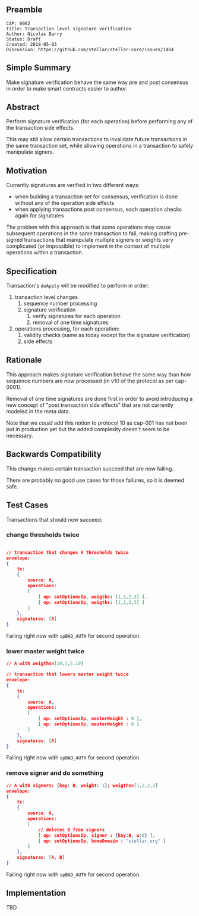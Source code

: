 ## Preamble

```
CAP: 0002
Title: Transaction level signature verification 
Author: Nicolas Barry
Status: Draft
Created: 2018-05-03
Discussion: https://github.com/stellar/stellar-core/issues/1464
```

## Simple Summary
Make signature verification behave the same way pre and post consensus
 in order to make smart contracts easier to author.

## Abstract

Perform signature verification (for each operation) before performing
any of the transaction side effects.

This may still allow certain transactions to invalidate future transactions
in the same transaction set, while allowing operations in a transaction to
safely manipulate signers.

## Motivation

Currently signatures are verified in two different ways:
* when building a transaction set for consensus, verification is done without
any of the operation side effects
* when applying transactions post consensus, each operation checks again for
signatures

The problem with this approach is that some operations may cause subsequent
operations in the same transaction to fail, making crafting pre-signed
transactions that manipulate multiple signers or weights very complicated
(or impossible) to implement in the context of multiple operations within
a transaction.

## Specification

Transaction's `doApply` will be modified to perform in order:
1. transaction level changes
    1. sequence number processing
    2. signature verification
        1. verify signatures for each operation
        2. removal of one time signatures
2. operations processing, for each operation: 
    1. validity checks (same as today except for the signature verification)
    2. side effects

## Rationale

This approach makes signature verification behave the same way than how sequence
numbers are now processed (in v10 of the protocol as per cap-0001).

Removal of one time signatures are done first in order to avoid introducing a
new concept of "post transaction side effects" that are not currently modeled
in the meta data.

Note that we *could* add this notion to protocol 10 as cap-001 has not been put
in production yet but the added complexity doesn't seem to be necessary.

## Backwards Compatibility

This change makes certain transaction succeed that are now failing.

There are probably no good use cases for those failures, so it is deemed safe.

## Test Cases
Transactions that should now succeed:

### change thresholds twice
```json

// transaction that changes A thresholds twice
envelope:
{
    tx:
    {
        source: A,
        operations:
        [
            [ op: setOptionsOp, weigths: [1,1,2,3] ],
            [ op: setOptionsOp, weigths: [1,1,2,3] ]
        ]
    },
    signatures: [A]
}
```

Failing right now with `opBAD_AUTH` for second operation.

### lower master weight twice
```json
// A with weigths=[10,1,5,10]

// transaction that lowers master weight twice
envelope:
{
    tx:
    {
        source: A,
        operations:
        [
            [ op: setOptionsOp, masterWeight : 9 ],
            [ op: setOptionsOp, masterWeight : 8 ]
        ]
    },
    signatures: [A]
}
```

Failing right now with `opBAD_AUTH` for second operation.

### remove signer and do something
```json
// A with signers: {key: B, weight: 1}; weigths=[1,2,2,2]
envelope:
{
    tx:
    {
        source: A,
        operations:
        [
            // deletes B from signers
            [ op: setOptionsOp, signer : {key:B, w:0} ],
            [ op: setOptionsOp, homeDomain : "stellar.org" ]
        ]
    },
    signatures: [A, B]
}
```

Failing right now with `opBAD_AUTH` for second operation.

## Implementation

TBD
